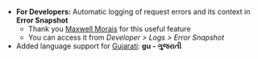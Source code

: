- **For Developers:** Automatic logging of request errors and its context in **Error Snapshot**    
	- Thank you [Maxwell Morais](https://discuss.traquent.com/users/max_morais_dmm/activity) for this useful feature
	- You can access it from *Developer > Logs > Error Snapshot*
- Added language support for [Gujarati](https://translate.traquent.com/view?lang=gu): **gu - ગુજરાતી**
